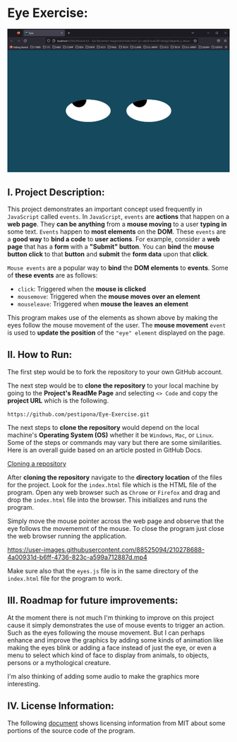 # Eye Exercise:

![](eyes.png)

## I. Project Description:

This project demonstrates an important concept used frequently in ```JavaScript``` called ```events```.  In ```JavaScript```, ```events``` are **actions** that happen on a **web page**. They **can be anything** from a **mouse moving** to a user **typing in** some text. ```Events``` happen to **most elements** on the **DOM**. These ```events``` are a **good way** to **bind a code** to **user actions**. For example, consider a **web page** that has a **form** with a **"Submit" button**. You can **bind** the **mouse button click** to that **button** and **submit** the **form data** upon that **click**.

```Mouse events``` are a popular way to **bind** the **DOM elements** to **events**. Some of **these events** are as follows:

* ```click```: Triggered when the **mouse is clicked**
* ```mousemove```: Triggered when the **mouse moves over an element**
* ```mouseleave```: Triggered when **mouse the leaves an element**

This program makes use of the elements as shown above by making the eyes follow the mouse movement of the user. The **mouse movement** ```event``` is used to **update the position** of the ```"eye" element``` displayed on the page. 


## II. How to Run:

The first step would be to fork the repository to your own GitHub account.

The next step would be to **clone the repository** to your local machine by going to the **Project's ReadMe Page** and selecting ```<> Code``` and copy the **project URL** which is the following.

```text
https://github.com/pestipona/Eye-Exercise.git
```

The next steps to **clone the repository** would depend on the local machine's **Operating System (OS)** whether it be ```Windows```, ```Mac```, or ```Linux```. Some of the steps or commands may vary but there are some similarities. Here is an overall guide based on an article posted in GitHub Docs.

[Cloning a repository](https://docs.github.com/en/repositories/creating-and-managing-repositories/cloning-a-repository?platform=linux)

After **cloning the repository** navigate to the **directory location** of the files for the project. Look for the ```index.html``` file which is the HTML file of the program. Open any web browser such as ```Chrome``` or ```Firefox``` and drag and drop the ```index.html``` file into the browser. This initializes and runs the program.

Simply move the mouse pointer across the web page and observe that the eye follows the movememnt of the mouse. To close the program just close the web browser running the application.

https://user-images.githubusercontent.com/88525094/210278688-4a00931d-b6ff-4736-823c-a599a712887d.mp4

Make sure also that the ```eyes.js``` file is in the same directory of the ```index.html``` file for the program to work.

## III. Roadmap for future improvements:

At the moment there is not much I'm thinking to improve on this project cause it simply demonstrates the use of mouse events to trigger an action. Such as the eyes following the mouse movement. But I can perhaps enhance and improve the graphics by adding some kinds of animation like making the eyes blink or adding a face instead of just the eye, or even a menu to select which kind of face to display from animals, to objects, persons or a mythological creature.

I'm also thinking of adding some audio to make the graphics more interesting.

## IV. License Information:

The following [document](./LICENSE) shows licensing information from MIT about some portions of the source code of the program.
